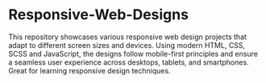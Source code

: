 # Responsive-Web-Designs
This repository showcases various responsive web design projects that adapt to different screen sizes and devices. Using modern HTML, CSS, SCSS and JavaScript, the designs follow mobile-first principles and ensure a seamless user experience across desktops, tablets, and smartphones. Great for learning responsive design techniques.
